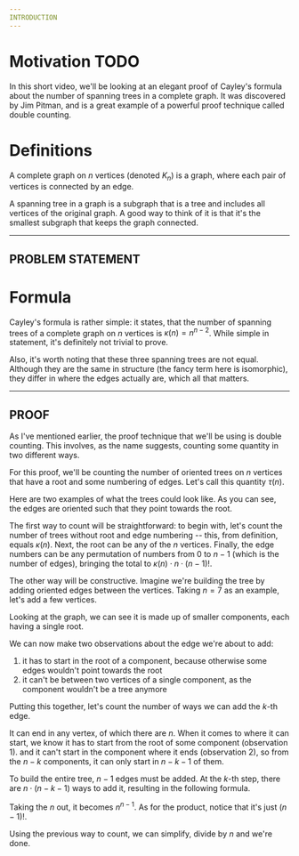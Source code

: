 ```yaml
---
INTRODUCTION
---
```


# Motivation TODO
In this short video, we'll be looking at an elegant proof of Cayley's formula about the number of spanning trees in a complete graph. It was discovered by Jim Pitman, and is a great example of a powerful proof technique called double counting.

# Definitions
A complete graph on $n$ vertices (denoted $K_n$) is a graph, where each pair of vertices is connected by an edge.

A spanning tree in a graph is a subgraph that is a tree and includes all vertices of the original graph. A good way to think of it is that it's the smallest subgraph that keeps the graph connected.

---
PROBLEM STATEMENT
---

# Formula
Cayley's formula is rather simple: it states, that the number of spanning trees of a complete graph on $n$ vertices is $\kappa(n) = n^{n-2}$. While simple in statement, it's definitely not trivial to prove.

Also, it's worth noting that these three spanning trees are not equal. Although they are the same in structure (the fancy term here is isomorphic), they differ in where the edges actually are, which all that matters.

---
PROOF
---

As I've mentioned earlier, the proof technique that we'll be using is double counting. This involves, as the name suggests, counting some quantity in two different ways.

For this proof, we'll be counting the number of oriented trees on $n$ vertices that have a root and some numbering of edges. Let's call this quantity $\tau(n)$.

Here are two examples of what the trees could look like. As you can see, the edges are oriented such that they point towards the root.

The first way to count will be straightforward: to begin with, let's count the number of trees without root and edge numbering -- this, from definition, equals $\kappa(n)$. Next, the root can be any of the $n$ vertices. Finally, the edge numbers can be any permutation of numbers from $0$ to $n-1$ (which is the number of edges), bringing the total to $\kappa(n) \cdot n \cdot (n-1)!$.

The other way will be constructive. Imagine we're building the tree by adding oriented edges between the vertices. Taking $n = 7$ as an example, let's add a few vertices.

Looking at the graph, we can see it is made up of smaller components, each having a single root.

We can now make two observations about the edge we're about to add:

1. it has to start in the root of a component, because otherwise some edges wouldn't point towards the root
2. it can't be between two vertices of a single component, as the component wouldn't be a tree anymore

Putting this together, let's count the number of ways we can add the $k$-th edge.

It can end in any vertex, of which there are $n$. When it comes to where it can start, we know it has to start from the root of some component (observation 1). and it can't start in the component where it ends (observation 2), so from the $n - k$ components, it can only start in $n - k - 1$ of them.

To build the entire tree, $n - 1$ edges must be added. At the $k$-th step, there are $n \cdot (n - k - 1)$ ways to add it, resulting in the following formula.

Taking the $n$ out, it becomes $n^{n - 1}$. As for the product, notice that it's just $(n-1)!$.

Using the previous way to count, we can simplify, divide by $n$ and we're done.

